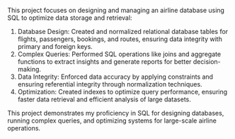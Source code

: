 This project focuses on designing and managing an airline database using SQL to optimize data storage and retrieval:

1. Database Design: Created and normalized relational database tables for flights, passengers, bookings, and routes, ensuring data integrity with primary and foreign keys.
2. Complex Queries: Performed SQL operations like joins and aggregate functions to extract insights and generate reports for better decision-making.
3. Data Integrity: Enforced data accuracy by applying constraints and ensuring referential integrity through normalization techniques.
4. Optimization: Created indexes to optimize query performance, ensuring faster data retrieval and efficient analysis of large datasets.

   
This project demonstrates my proficiency in SQL for designing databases, running complex queries, and optimizing systems for large-scale airline operations.


